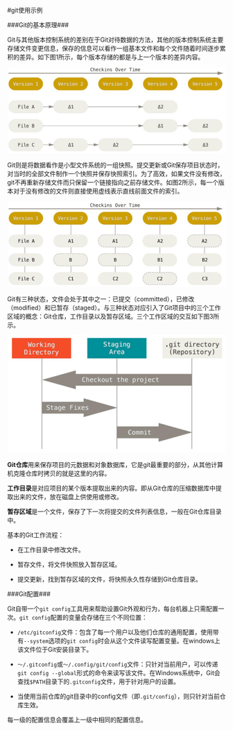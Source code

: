

#git使用示例



###Git的基本原理###



Git与其他版本控制系统的差别在于Git对待数据的方法，其他的版本控制系统主要存储文件变更信息，保存的信息可以看作一组基本文件和每个文件随着时间逐步累积的差异。如下图1所示，每个版本存储的都是与上一个版本的差异内容。



![图1 Git工作区-暂存区和Git仓库示意图](\image\Git-Store-File-Delta-to-Orgin.jpg)



Git则是将数据看作是小型文件系统的一组快照。提交更新或Git保存项目状态时，对当时的全部文件制作一个快照并保存快照索引。为了高效，如果文件没有修改，git不再重新存储文件而只保留一个链接指向之前存储文件。如图2所示，每一个版本对于没有修改的文件则直接使用虚线表示直线前面文件的索引。



![图2 Git工作区-暂存区和Git仓库示意图](\image\Git-Timing-change-image.jpg)



Git有三种状态，文件会处于其中之一：已提交（committed），已修改（modified）和已暂存（staged）。与三种状态对应引入了Git项目中的三个工作区域的概念：Git仓库，工作目录以及暂存区域。三个工作区域的交互如下图3所示。



![图3 Git工作区-暂存区和Git仓库示意图](\image\Git-WorkingDirectory-StagingArea-GitRepository.jpg)



**Git仓库**用来保存项目的元数据和对象数据库，它是git最重要的部分，从其他计算机克隆仓库时拷贝的就是这里的内容。



**工作目录**是对应项目的某个版本提取出来的内容。即从Git仓库的压缩数据库中提取出来的文件，放在磁盘上供使用或修改。



**暂存区域**是一个文件，保存了下一次将提交的文件列表信息，一般在Git仓库目录中。



基本的Git工作流程：



* 在工作目录中修改文件。

* 暂存文件，将文件快照放入暂存区域。

* 提交更新，找到暂存区域的文件，将快照永久性存储到Git仓库目录。



###Git配置###



Git自带一个`git config`工具用来帮助设置Git外观和行为，每台机器上只需配置一次。`git config`配置的变量会存储在三个不同位置：



* `/etc/gitconfig`文件：包含了每一个用户以及他们仓库的通用配置，使用带有`--system`选项的`git config`时会从这个文件读写配置变量。在windows上该文件位于Git安装目录下。

* `～/.gitconfig`或`～/.config/git/config`文件：只针对当前用户，可以传递`git config --global`形式的命令来读写该文件。在Windows系统中，Git会查找`$PATH`目录下的`.gitconfig`文件，用于针对用户的设置。

* 当使用当前仓库的git目录中的config文件（即`.git/config`），则只针对当前仓库生效。



每一级的配置信息会覆盖上一级中相同的配置信息。









